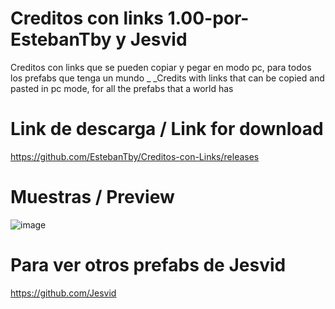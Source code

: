 # Creditos con links 1.00-por-EstebanTby y Jesvid
Creditos con links que se pueden copiar y pegar en modo pc, para todos los prefabs que tenga un mundo
_ _Credits with links that can be copied and pasted in pc mode, for all the prefabs that a world has


# Link de descarga / Link for download
https://github.com/EstebanTby/Creditos-con-Links/releases

# Muestras / Preview
![image](https://user-images.githubusercontent.com/95104722/151643687-ce8e9ddd-5f1c-4efe-bd9d-10f9daa81dda.png)



# Para ver otros prefabs de Jesvid
https://github.com/Jesvid
